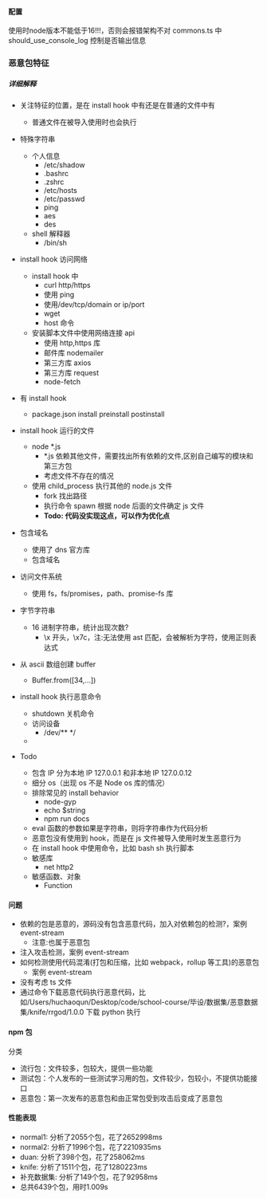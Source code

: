 #### 配置

使用时node版本不能低于16!!!，否则会报错架构不对
commons.ts 中 should_use_console_log 控制是否输出信息

### 恶意包特征
##### 详细解释

- 关注特征的位置，是在 install hook 中有还是在普通的文件中有
  - 普通文件在被导入使用时也会执行
- 特殊字符串

  - 个人信息
    - /etc/shadow
    - .bashrc
    - .zshrc
    - /etc/hosts
    - /etc/passwd
    - ping
    - aes
    - des
  - shell 解释器
    - /bin/sh

- install hook 访问网络
  - install hook 中
    - curl http/https
    - 使用 ping
    - 使用/dev/tcp/domain or ip/port
    - wget
    - host 命令
  - 安装脚本文件中使用网络连接 api
    - 使用 http,https 库
    - 邮件库 nodemailer
    - 第三方库 axios
    - 第三方库 request
    - node-fetch
- 有 install hook
  - package.json install preinstall postinstall
- install hook 运行的文件
  - node \*.js
    - \*.js 依赖其他文件，需要找出所有依赖的文件,区别自己编写的模块和第三方包
    - 考虑文件不存在的情况
  - 使用 child_process 执行其他的 node.js 文件
    - fork 找出路径
    - 执行命令 spawn 根据 node 后面的文件确定 js 文件
    - **Todo: 代码没实现这点，可以作为优化点**
- 包含域名
  - 使用了 dns 官方库
  - 包含域名
- 访问文件系统
  - 使用 fs，fs/promises，path、promise-fs 库
- 字节字符串
  - 16 进制字符串，统计出现次数?
    - \x 开头，\x7c，注:无法使用 ast 匹配，会被解析为字符，使用正则表达式
- 从 ascii 数组创建 buffer
  - Buffer.from([34,...])
- install hook 执行恶意命令
  - shutdown 关机命令
  - 访问设备
    - /dev/\*\* \*/
  -
- Todo
  - 包含 IP 分为本地 IP 127.0.0.1 和非本地 IP 127.0.0.12
  - 细分 os（出现 os 不是 Node os 库的情况）
  - 排除常见的 install behavior
    - node-gyp
    - echo $string
    - npm run docs
  - eval 函数的参数如果是字符串，则将字符串作为代码分析
  - 恶意包没有使用到 hook，而是在 js 文件被导入使用时发生恶意行为
  - 在 install hook 中使用命令，比如 bash sh 执行脚本
  - 敏感库
    - net http2
  - 敏感函数、对象
    - Function

#### 问题

- 依赖的包是恶意的，源码没有包含恶意代码，加入对依赖包的检测?，案例 event-stream
  - 注意:也属于恶意包
- 注入攻击检测，案例 event-stream
- 如何检测使用代码混淆(打包和压缩，比如 webpack，rollup 等工具)的恶意包
  - 案例 event-stream
- 没有考虑 ts 文件
- 通过命令下载恶意代码执行恶意代码，比如/Users/huchaoqun/Desktop/code/school-course/毕设/数据集/恶意数据集/knife/rrgod/1.0.0 下载 python 执行

#### npm 包

分类

- 流行包：文件较多，包较大，提供一些功能
- 测试包：个人发布的一些测试学习用的包，文件较少，包较小，不提供功能接口
- 恶意包：第一次发布的恶意包和由正常包受到攻击后变成了恶意包

#### 性能表现

+ normal1: 分析了2055个包，花了2652998ms
+ normal2: 分析了1996个包，花了2210935ms
+ duan: 分析了398个包，花了258062ms
+ knife: 分析了1511个包，花了1280223ms
+ 补充数据集: 分析了149个包，花了92958ms
+ 总共6439个包，用时1.009s
